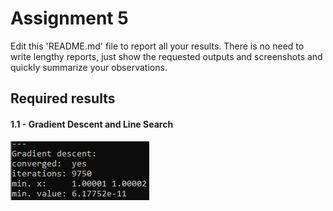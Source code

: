 # Assignment 5

Edit this 'README.md' file to report all your results. There is no need to write lengthy reports, just show the requested outputs and screenshots and quickly summarize your observations.   

## Required results

#### 1.1 - Gradient Descent and Line Search<br/>
![alt text](Results/1.1.PNG "Title")
